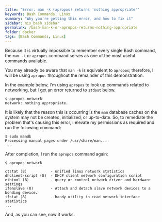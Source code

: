 ```yaml
---
title: "Error: man -k (apropos) returns 'nothing appropriate'"
keywords: Bash Commands, Linux
summary: "Why you're getting this error, and how to fix it"
sidebar: nix_bash_sidebar
permalink: /bash-man-k-or-apropos-returns-nothing-appropriate
folder: docker
tags: [Bash Commands, Linux]
---
```


Because it is virtually impossible to remember every single Bash command, the `man -k` or `apropos` command serves as one of the most useful commands available.

You may already be aware that `man -k` is equivalent to `apropos`; therefore, I will be using `apropos` throughout the remainder of this demonstration.

In the example below, I'm using `apropos` to look up commands related to networking, but I get an error returned to `stdout` below.

```code
$ apropos network
network: nothing appropriate.
```

It is likely that the reason this is occurring is the `man` database caches on the system may not be created, initialized, or up-to-date. So, to remediate the problem that's causing this error, I elevate my permissions as required and run the following command:

```code
$ sudo mandb
Processing manual pages under /usr/share/man...
...
```

After completion, I run the `apropos` command again:

```code
$ apropos network

ctstat (8)           - unified linux network statistics
dhclient-script (8)  - DHCP client network configuration script
ethtool (8)          - query or control network driver and hardware settings
ifenslave (8)        - Attach and detach slave network devices to a bonding device.
ifstat (8)           - handy utility to read network interface statistics
...
```

And, as you can see, now it works.
